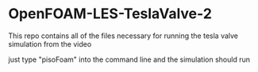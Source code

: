 # OpenFOAM-LES-TeslaValve-2

This repo contains all of the files necessary for running the tesla valve simulation from the video

just type "pisoFoam" into the command line and the simulation should run
